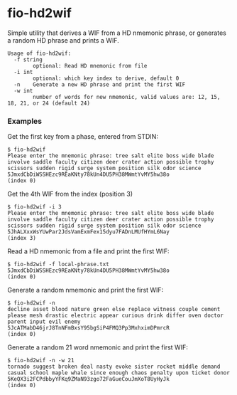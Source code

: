 # fio-hd2wif

Simple utility that derives a WIF from a HD nmemonic phrase, or generates a random HD phrase and prints a WIF.

```
Usage of fio-hd2wif:
  -f string
        optional: Read HD mnemonic from file
  -i int
        optional: which key index to derive, default 0
  -n    Generate a new HD phrase and print the first WIF
  -w int
        number of words for new nmemonic, valid values are: 12, 15, 18, 21, or 24 (default 24)
```

### Examples

Get the first key from a phase, entered from STDIN:

```
$ fio-hd2wif
Please enter the mnemonic phrase: tree salt elite boss wide blade involve saddle faculty citizen deer crater action possible trophy scissors sudden rigid surge system position silk odor science
5JmxdCbDiWSSHEzc9REaKNty78kUn4DU5PH38MWmtYvMY5hw38o
(index 0)

```

Get the 4th WIF from the index (position 3)
```
$ fio-hd2wif -i 3
Please enter the mnemonic phrase: tree salt elite boss wide blade involve saddle faculty citizen deer crater action possible trophy scissors sudden rigid surge system position silk odor science
5JhALXxxWsYUwPar2JdsVamExmFex15dyu7FADnLMUfHYmL6Nay
(index 3)

```

Read a HD nmemonic from a file and print the first WIF:
```
$ fio-hd2wif -f local-phrase.txt
5JmxdCbDiWSSHEzc9REaKNty78kUn4DU5PH38MWmtYvMY5hw38o
(index 0)

```

Generate a random nmemonic and print the first WIF:
```
$ fio-hd2wif -n
decline asset blood nature green else replace witness couple cement please mesh drastic electric appear curious drink differ oven doctor parent input evil enemy
5JcATMabD46jrJ8TnNFmBxsY95bgSiP4FMQ3Pp3MxhximDPmrcR
(index 0)

```

Generate a random 21 word nmemonic and print the first WIF:
```
$ fio-hd2wif -n -w 21
tornado suggest broken deal nasty evoke sister rocket middle demand casual school maple whale since enough chaos penalty upon ticket donor
5KeQX3i2FCPdbbyYFKq9ZMaN93zgo72FaGueCouJmXoT8UyHyJk
(index 0)

```
